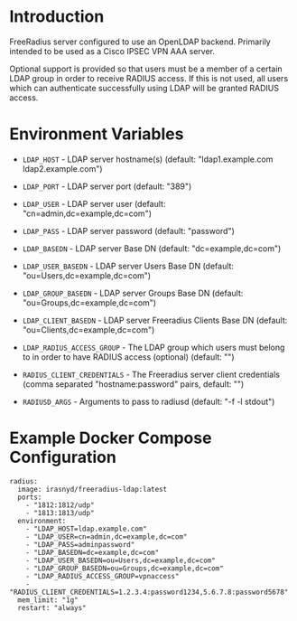 Introduction
============

FreeRadius server configured to use an OpenLDAP backend. Primarily intended to
be used as a Cisco IPSEC VPN AAA server.

Optional support is provided so that users must be a member of a certain LDAP
group in order to receive RADIUS access. If this is not used, all users which
can authenticate successfully using LDAP will be granted RADIUS access.

Environment Variables
=====================

- `LDAP_HOST` - LDAP server hostname(s) (default: "ldap1.example.com ldap2.example.com")
- `LDAP_PORT` - LDAP server port (default: "389")
- `LDAP_USER` - LDAP server user (default: "cn=admin,dc=example,dc=com")
- `LDAP_PASS` - LDAP server password (default: "password")
- `LDAP_BASEDN` - LDAP server Base DN (default: "dc=example,dc=com")
- `LDAP_USER_BASEDN` - LDAP server Users Base DN (default: "ou=Users,dc=example,dc=com")
- `LDAP_GROUP_BASEDN` - LDAP server Groups Base DN (default: "ou=Groups,dc=example,dc=com")
- `LDAP_CLIENT_BASEDN` - LDAP server Freeradius Clients Base DN (default: "ou=Clients,dc=example,dc=com")

- `LDAP_RADIUS_ACCESS_GROUP` - The LDAP group which users must belong to in order to have RADIUS access (optional) (default: "")
- `RADIUS_CLIENT_CREDENTIALS` - The Freeradius server client credentials (comma separated "hostname:password" pairs, default: "")

- `RADIUSD_ARGS` - Arguments to pass to radiusd (default: "-f -l stdout")

Example Docker Compose Configuration
====================================

    radius:
      image: irasnyd/freeradius-ldap:latest
      ports:
        - "1812:1812/udp"
        - "1813:1813/udp"
      environment:
        - "LDAP_HOST=ldap.example.com"
        - "LDAP_USER=cn=admin,dc=example,dc=com"
        - "LDAP_PASS=adminpassword"
        - "LDAP_BASEDN=dc=example,dc=com"
        - "LDAP_USER_BASEDN=ou=Users,dc=example,dc=com"
        - "LDAP_GROUP_BASEDN=ou=Groups,dc=example,dc=com"
        - "LDAP_RADIUS_ACCESS_GROUP=vpnaccess"
        - "RADIUS_CLIENT_CREDENTIALS=1.2.3.4:password1234,5.6.7.8:password5678"
      mem_limit: "1g"
      restart: "always"

